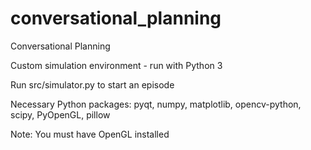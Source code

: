 # conversational_planning
Conversational Planning

Custom simulation environment - run with Python 3

Run src/simulator.py to start an episode

Necessary Python packages:
pyqt, numpy, matplotlib, opencv-python, scipy, PyOpenGL, pillow

Note: You must have OpenGL installed